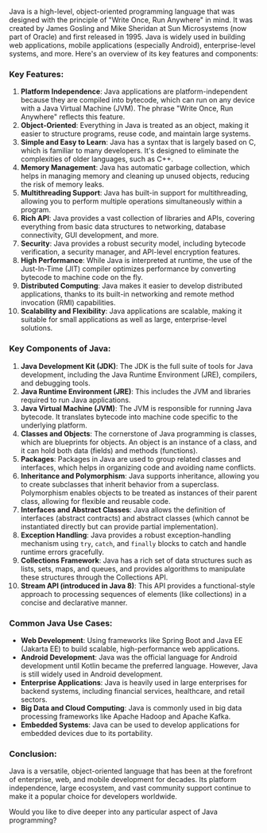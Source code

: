 Java is a high-level, object-oriented programming language that was designed with the principle of "Write Once, Run Anywhere" in mind. It was created by James Gosling and Mike Sheridan at Sun Microsystems (now part of Oracle) and first released in 1995. Java is widely used in building web applications, mobile applications (especially Android), enterprise-level systems, and more. Here's an overview of its key features and components:

### Key Features:

1. **Platform Independence**: Java applications are platform-independent because they are compiled into bytecode, which can run on any device with a Java Virtual Machine (JVM). The phrase "Write Once, Run Anywhere" reflects this feature.
2. **Object-Oriented**: Everything in Java is treated as an object, making it easier to structure programs, reuse code, and maintain large systems.
3. **Simple and Easy to Learn**: Java has a syntax that is largely based on C, which is familiar to many developers. It's designed to eliminate the complexities of older languages, such as C++.
4. **Memory Management**: Java has automatic garbage collection, which helps in managing memory and cleaning up unused objects, reducing the risk of memory leaks.
5. **Multithreading Support**: Java has built-in support for multithreading, allowing you to perform multiple operations simultaneously within a program.
6. **Rich API**: Java provides a vast collection of libraries and APIs, covering everything from basic data structures to networking, database connectivity, GUI development, and more.
7. **Security**: Java provides a robust security model, including bytecode verification, a security manager, and API-level encryption features.
8. **High Performance**: While Java is interpreted at runtime, the use of the Just-In-Time (JIT) compiler optimizes performance by converting bytecode to machine code on the fly.
9. **Distributed Computing**: Java makes it easier to develop distributed applications, thanks to its built-in networking and remote method invocation (RMI) capabilities.
10. **Scalability and Flexibility**: Java applications are scalable, making it suitable for small applications as well as large, enterprise-level solutions.

### Key Components of Java:

1. **Java Development Kit (JDK)**: The JDK is the full suite of tools for Java development, including the Java Runtime Environment (JRE), compilers, and debugging tools.
2. **Java Runtime Environment (JRE)**: This includes the JVM and libraries required to run Java applications.
3. **Java Virtual Machine (JVM)**: The JVM is responsible for running Java bytecode. It translates bytecode into machine code specific to the underlying platform.
4. **Classes and Objects**: The cornerstone of Java programming is classes, which are blueprints for objects. An object is an instance of a class, and it can hold both data (fields) and methods (functions).
5. **Packages**: Packages in Java are used to group related classes and interfaces, which helps in organizing code and avoiding name conflicts.
6. **Inheritance and Polymorphism**: Java supports inheritance, allowing you to create subclasses that inherit behavior from a superclass. Polymorphism enables objects to be treated as instances of their parent class, allowing for flexible and reusable code.
7. **Interfaces and Abstract Classes**: Java allows the definition of interfaces (abstract contracts) and abstract classes (which cannot be instantiated directly but can provide partial implementation).
8. **Exception Handling**: Java provides a robust exception-handling mechanism using `try`, `catch`, and `finally` blocks to catch and handle runtime errors gracefully.
9. **Collections Framework**: Java has a rich set of data structures such as lists, sets, maps, and queues, and provides algorithms to manipulate these structures through the Collections API.
10. **Stream API (introduced in Java 8)**: This API provides a functional-style approach to processing sequences of elements (like collections) in a concise and declarative manner.

### Common Java Use Cases:

- **Web Development**: Using frameworks like Spring Boot and Java EE (Jakarta EE) to build scalable, high-performance web applications.
- **Android Development**: Java was the official language for Android development until Kotlin became the preferred language. However, Java is still widely used in Android development.
- **Enterprise Applications**: Java is heavily used in large enterprises for backend systems, including financial services, healthcare, and retail sectors.
- **Big Data and Cloud Computing**: Java is commonly used in big data processing frameworks like Apache Hadoop and Apache Kafka.
- **Embedded Systems**: Java can be used to develop applications for embedded devices due to its portability.

### Conclusion:

Java is a versatile, object-oriented language that has been at the forefront of enterprise, web, and mobile development for decades. Its platform independence, large ecosystem, and vast community support continue to make it a popular choice for developers worldwide.

Would you like to dive deeper into any particular aspect of Java programming?
